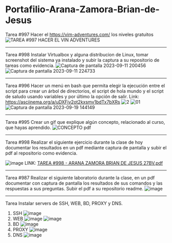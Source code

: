 # Portafilio-Arana-Zamora-Brian-de-Jesus
Tarea #997 Hacer el https://vim-adventures.com/ los niveles gratuitos
![TAREA #997 HACER EL VIN ADVENTURES](https://github.com/BrianJAranaZ/Portafilio-Arana-Zamora-Brian-de-Jesus/assets/108771137/6d7e4a2f-29fb-49d9-a45f-d1442a2af902)
_____________________________________________________________________________________________________________________________________________

Tarea #998 Instalar Virtualbox y alguna distribucion de Linux, tomar screenshot del sistema ya instalado y subir la captura a su repositorio de tareas como evidencia.
![Captura de pantalla 2023-09-11 200456](https://github.com/BrianJAranaZ/Portafilio-Arana-Zamora-Brian-de-Jesus/assets/108771137/142e44ed-0114-455c-aacd-f10a306ab4c0)
![Captura de pantalla 2023-09-11 224733](https://github.com/BrianJAranaZ/Portafilio-Arana-Zamora-Brian-de-Jesus/assets/108771137/3baae1f5-fc8d-4759-8296-4d1ecf6f4e76)
_____________________________________________________________________________________________________________________________________________

Tarea #996 Hacer un menú en bash que permita elegir la ejecución entre el script para crear un árbol de directorios, el script de hola mundo y el script de saludo usando variables y por último la opción de salir.
 Link: https://asciinema.org/a/uDXFiv2ot2kxsmv1bdTx7bXRs
![2](https://github.com/BrianJAranaZ/Portafilio-Arana-Zamora-Brian-de-Jesus/assets/108771137/0b43ebc0-0a3b-42fd-97dd-41f1c2dd8b4c)
![01](https://github.com/BrianJAranaZ/Portafilio-Arana-Zamora-Brian-de-Jesus/assets/108771137/bee4d7c2-5644-43a9-930c-1d36b121c2a4)
![Captura de pantalla 2023-09-19 144149](https://github.com/BrianJAranaZ/Portafilio-Arana-Zamora-Brian-de-Jesus/assets/108771137/8cbca5fb-63e4-4e59-9962-27057586f76b)
_____________________________________________________________________________________________________________________________________________

Tarea #995 Crear un gif que explique algún concepto, relacionado al curso, que hayas aprendido.
![CONCEPTO pdf](https://github.com/BrianJAranaZ/Portafilio-Arana-Zamora-Brian-de-Jesus/assets/108771137/204d913c-7b96-40e6-835f-f75e26f92a47)
_____________________________________________________________________________________________________________________________________________

Tarea #998 Realizar el siguiente ejercicio durante la clase de hoy documentar los resultados en un pdf mediante captura de pantalla y subir el pdf al repositorio como evidencia.

![image](https://github.com/BrianJAranaZ/Portafilio-Arana-Zamora-Brian-de-Jesus/assets/108771137/5f25ab9f-801e-4942-ab6e-9ac6d6c484c7)
LINK:
[TAREA #998 - ARANA ZAMORA BRIAN DE JESUS  27BV.pdf](https://github.com/BrianJAranaZ/Portafilio-Arana-Zamora-Brian-de-Jesus/files/12888007/TAREA.998.-.ARANA.ZAMORA.BRIAN.DE.JESUS.27BV.pdf)
___________________________________________________________________________________________________________________________________________________________________________________________

Tarea #987 Realizar el siguiente laboratorio durante la clase, en un pdf documentar con captura de pantalla los resultados de sus comandos y las respuestas a sus preguntas. Subir el pdf a su repositorio readme.
![image](https://github.com/BrianJAranaZ/Portafilio-Arana-Zamora-Brian-de-Jesus/assets/108771137/c580e6d5-f960-42f3-9578-acd7474ef045)
__________________________________________________________________________________________________________________________________________

Tarea Instalar servers de SSH, WEB, BD, PROXY y DNS.
1. SSH
   ![image](https://github.com/BrianJAranaZ/Portafilio-Arana-Zamora-Brian-de-Jesus/assets/108771137/7192c898-395c-4dd3-b2bc-913c0a087977)
2. WEB
   ![image](https://github.com/BrianJAranaZ/Portafilio-Arana-Zamora-Brian-de-Jesus/assets/108771137/3cd1d77d-2ecd-48b4-b498-e01e969a0b11)
   ![image](https://github.com/BrianJAranaZ/Portafilio-Arana-Zamora-Brian-de-Jesus/assets/108771137/b0d08281-0f99-4409-b8b7-98e0554e1ebb)
3. BD
   ![image](https://github.com/BrianJAranaZ/Portafilio-Arana-Zamora-Brian-de-Jesus/assets/108771137/a8176253-347a-42db-baec-cf3f2f8970a0)
4. PROXY
   ![image](https://github.com/BrianJAranaZ/Portafilio-Arana-Zamora-Brian-de-Jesus/assets/108771137/626868a0-13ce-43fe-93c1-87ab2c9f6889)
5. DNS
   ![image](https://github.com/BrianJAranaZ/Portafilio-Arana-Zamora-Brian-de-Jesus/assets/108771137/0e670ca8-fc73-4d9f-bdf8-5e5c26e9988b)



